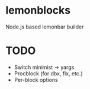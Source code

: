# lemonblocks
Node.js based lemonbar builder

# TODO

- Switch minimist -> yargs
- Procblock (for dbx, flx, etc.)
- Per-block options

